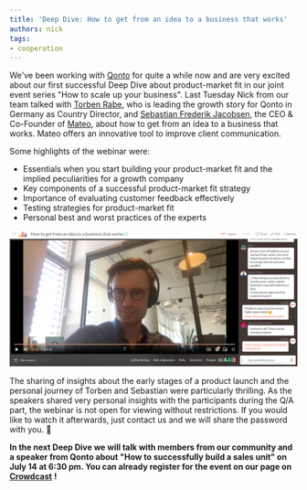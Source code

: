 ```yaml
---
title: 'Deep Dive: How to get from an idea to a business that works'
authors: nick
tags:
- cooperation
---
```


We've been working with [Qonto](https://qonto.com/de) for quite a while now and are very excited about our first successful Deep Dive about product-market fit in our joint event series "How to scale up your business". Last Tuesday Nick from our team talked with [Torben Rabe](https://www.linkedin.com/in/torben-rabe/%20), who is leading the growth story for Qonto in Germany as Country Director, and [Sebastian Frederik Jacobsen](https://www.linkedin.com/in/hejsfj/), the CEO & Co-Founder of [Mateo](https://www.hellomateo.de/%20), about how to get from an idea to a business that works. Mateo offers an innovative tool to improve client communication.

Some highlights of the webinar were:

- Essentials when you start building your product-market fit and the implied peculiarities for a growth company
- Key components of a successful product-market fit strategy
- Importance of evaluating customer feedback effectively
- Testing strategies for product-market fit
- Personal best and worst practices of the experts

![](zEP9fKUXQpmEADfxPeNN9g-KXhRuzXyCiGvrDJNBnFU4S-ZV_Mmghdkxns_YmScW7jhfsX0TviyxYJ9Rp_TbBQDX0x7GBykXr3wjTbUoj2gZBE8hyK_XHw0s0Z2ItBLDrOfp2xFS3m2bReykdg)

The sharing of insights about the early stages of a product launch and the personal journey of Torben and Sebastian were particularly thrilling. As the speakers shared very personal insights with the participants during the Q/A part, the webinar is not open for viewing without restrictions. If you would like to watch it afterwards, just contact us and we will share the password with you. **🤫**  
  
**In the next Deep Dive we will talk with members from our community and a speaker from Qonto about "How to successfully build a sales unit" on July 14 at 6:30 pm. You can already register for the event on our page on** [**Crowdcast**](https://www.crowdcast.io/uplink) **!**
